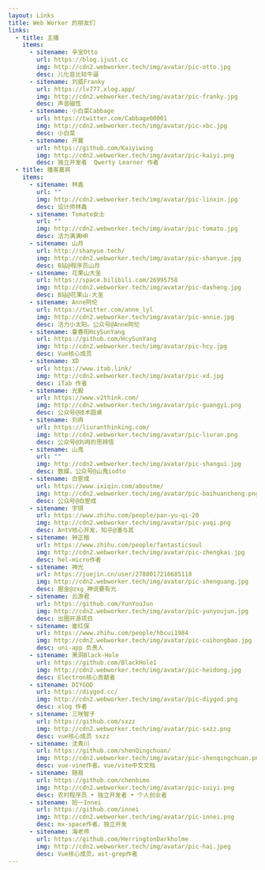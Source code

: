 ```yaml
---
layout: Links
title: Web Worker 的朋友们
links:
  - title: 主播
    items:
      - sitename: 辛宝Otto
        url: https://blog.ijust.cc
        img: http://cdn2.webworker.tech/img/avatar/pic-otto.jpg
        desc: 儿化音比较牛逼
      - sitename: 刘威Franky
        url: https://lv777.xlog.app/
        img: http://cdn2.webworker.tech/img/avatar/pic-franky.jpg
        desc: 声音磁性
      - sitename: 小白菜Cabbage
        url: https://twitter.com/Cabbage00001
        img: http://cdn2.webworker.tech/img/avatar/pic-xbc.jpg
        desc: 小白菜
      - sitename: 开翼
        url: https://github.com/Kaiyiwing
        img: http://cdn2.webworker.tech/img/avatar/pic-kaiyi.png
        desc: 独立开发者  Qwerty Learner 作者
  - title: 播客嘉宾
    items:
      - sitename: 林鑫
        url: ""
        img: http://cdn2.webworker.tech/img/avatar/pic-linxin.jpg
        desc: 设计师林鑫
      - sitename: Tomato女士
        url: ""
        img: http://cdn2.webworker.tech/img/avatar/pic-tomato.jpg
        desc: 活力满满HR
      - sitename: 山月
        url: http://shanyue.tech/
        img: http://cdn2.webworker.tech/img/avatar/pic-shanyue.jpg
        desc: B站@程序员山月
      - sitename: 花果山大圣
        url: https://space.bilibili.com/26995758
        img: http://cdn2.webworker.tech/img/avatar/pic-dasheng.jpg
        desc: B站@花果山-大圣
      - sitename: Anne阿伦
        url: https://twitter.com/anne_lyl
        img: http://cdn2.webworker.tech/img/avatar/pic-annie.jpg
        desc: 活力小太阳。公众号@Anne阿伦
      - sitename: 霍春阳HcySunYang
        url: https://github.com/HcySunYang
        img: http://cdn2.webworker.tech/img/avatar/pic-hcy.jpg
        desc: Vue核心成员
      - sitename: XD
        url: https://www.itab.link/
        img: http://cdn2.webworker.tech/img/avatar/pic-xd.jpg
        desc: iTab 作者
      - sitename: 光毅
        url: https://www.v2think.com/
        img: http://cdn2.webworker.tech/img/avatar/pic-guangyi.png
        desc: 公众号@技术圆桌
      - sitename: 刘冉
        url: https://liuranthinking.com/
        img: http://cdn2.webworker.tech/img/avatar/pic-liuran.png
        desc: 公众号@刘冉的思辨悟
      - sitename: 山鬼
        url: ""
        img: http://cdn2.webworker.tech/img/avatar/pic-shangui.jpg
        desc: 数媒，公众号@山鬼iodto
      - sitename: 白宦成
        url: https://www.ixiqin.com/aboutme/
        img: http://cdn2.webworker.tech/img/avatar/pic-baihuancheng.png
        desc: 公众号@白宦成
      - sitename: 宇琪
        url: https://www.zhihu.com/people/pan-yu-qi-20
        img: http://cdn2.webworker.tech/img/avatar/pic-yuqi.png
        desc: AntV核心开发，知乎@潘与其
      - sitename: 钟正楷
        url: https://www.zhihu.com/people/fantasticsoul
        img: http://cdn2.webworker.tech/img/avatar/pic-zhengkai.jpg
        desc: hel-micro作者
      - sitename: 神光
        url: https://juejin.cn/user/2788017216685118
        img: http://cdn2.webworker.tech/img/avatar/pic-shenguang.jpg
        desc: 掘金@zxg_神说要有光
      - sitename: 云游君
        url: https://github.com/YunYouJun
        img: http://cdn2.webworker.tech/img/avatar/pic-yunyoujun.jpg
        desc: 出圈开源项目
      - sitename: 崔红保
        url: https://www.zhihu.com/people/hbcui1984
        img: http://cdn2.webworker.tech/img/avatar/pic-cuihongbao.jpg
        desc: uni-app 负责人
      - sitename: 黑洞Black-Hole
        url: https://github.com/BlackHole1
        img: http://cdn2.webworker.tech/img/avatar/pic-heidong.jpg
        desc: Electron核心贡献者
      - sitename: DIYGOD
        url: https://diygod.cc/
        img: http://cdn2.webworker.tech/img/avatar/pic-diygod.png
        desc: xlog 作者
      - sitename: 三咲智子
        url: https://github.com/sxzz
        img: http://cdn2.webworker.tech/img/avatar/pic-sxzz.png
        desc: vue核心成员 sxzz
      - sitename: 沈青川
        url: https://github.com/shenQingchuan/
        img: http://cdn2.webworker.tech/img/avatar/pic-shenqingchuan.png
        desc: vue-vine作者。vue/vite中文文档
      - sitename: 随易
        url: https://github.com/chenbimo
        img: http://cdn2.webworker.tech/img/avatar/pic-suiyi.png
        desc: 农村程序员 • 独立开发者 • 个人创业者
      - sitename: 拾一Innei
        url: https://github.com/innei
        img: http://cdn2.webworker.tech/img/avatar/pic-innei.png
        desc: mx-space作者，独立开发
      - sitename: 海老师
        url: https://github.com/HerringtonDarkholme
        img: http://cdn2.webworker.tech/img/avatar/pic-hai.jpeg
        desc: Vue核心成员，ast-grep作者
---
```

